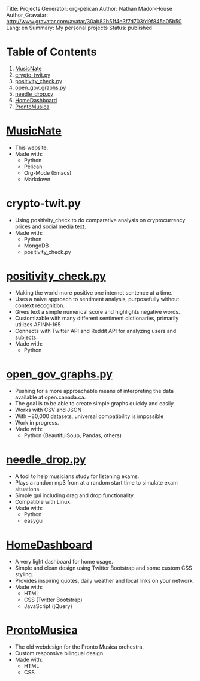 Title: Projects
Generator: org-pelican
Author: Nathan Mador-House
Author_Gravatar: http://www.gravatar.com/avatar/30ab82b51f4e3f7d703fd9f845a05b50
Lang: en
Summary: My personal projects
Status: published


# Table of Contents

1.  [MusicNate](#org85c2834)
2.  [crypto-twit.py](#org4500b68)
3.  [positivity_check.py](#org18c462d)
4.  [open_gov_graphs.py](#org4a361ca)
5.  [needle_drop.py](#org75e0717)
6.  [HomeDashboard](#orgae6cdad)
7.  [ProntoMusica](#org2a93580)



<a id="org85c2834"></a>

# [MusicNate](https://github.com/NathanMH/MusicNate)

-   This website.
-   Made with:
    -   Python
    -   Pelican
    -   Org-Mode (Emacs)
    -   Markdown


<a id="org4500b68"></a>

# crypto-twit.py

-   Using positivity_check to do comparative analysis on cryptocurrency prices and social media text.
-   Made with:
    -   Python
    -   MongoDB
    -   positivity_check.py


<a id="org18c462d"></a>

# [positivity_check.py](https://github.com/NathanMH/positivity_check)

-   Making the world more positive one internet sentence at a time.
-   Uses a naive approach to sentiment analysis, purposefully without context recognition.
-   Gives text a simple numerical score and highlights negative words.
-   Customizable with many different sentiment dictionaries, primarily utilizes AFINN-165
-   Connects with Twitter API and Reddit API for analyzing users and subjects.
-   Made with:
    -   Python


<a id="org4a361ca"></a>

# [open_gov_graphs.py](https://github.com/NathanMH/open_gov_graphs)

-   Pushing for a more approachable means of interpreting the data available at open.canada.ca.
-   The goal is to be able to create simple graphs quickly and easily.
-   Works with CSV and JSON
-   With ~80,000 datasets, universal compatibility is impossible
-   Work in progress.
-   Made with:
    -   Python (BeautifulSoup, Pandas, others)


<a id="org75e0717"></a>

# [needle_drop.py](https://github.com/NathanMH/needle_drop)

-   A tool to help musicians study for listening exams.
-   Plays a random mp3 from at a random start time to simulate exam situations.
-   Simple gui including drag and drop functionality.
-   Compatible with Linux.
-   Made with:
    -   Python
    -   easygui


<a id="orgae6cdad"></a>

# [HomeDashboard](https://github.com/NathanMH/HomeDashboard)

-   A very light dashboard for home usage.
-   Simple and clean design using Twitter Bootstrap and some custom CSS styling.
-   Provides inspiring quotes, daily weather and local links on your network.
-   Made with:
    -   HTML
    -   CSS (Twitter Bootstrap)
    -   JavaScript (jQuery)


<a id="org2a93580"></a>

# [ProntoMusica](https://github.com/NathanMH/ProntoMusica)

-   The old webdesign for the Pronto Musica orchestra.
-   Custom responsive bilingual design.
-   Made with:
    -   HTML
    -   CSS

